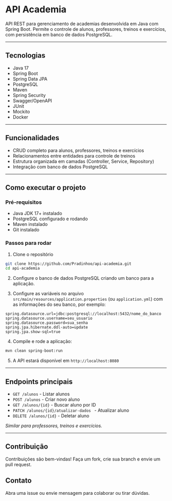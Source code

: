 # API Academia

API REST para gerenciamento de academias desenvolvida em Java com Spring Boot. Permite o controle de alunos, professores, treinos e exercícios, com persistência em banco de dados PostgreSQL.

---

## Tecnologias

- Java 17
- Spring Boot
- Spring Data JPA
- PostgreSQL
- Maven
- Spring Security 
- Swagger/OpenAPI
- JUnit
- Mockito
- Docker

---

## Funcionalidades

- CRUD completo para alunos, professores, treinos e exercícios
- Relacionamentos entre entidades para controle de treinos
- Estrutura organizada em camadas (Controller, Service, Repository)
- Integração com banco de dados PostgreSQL

---

## Como executar o projeto

### Pré-requisitos

- Java JDK 17+ instalado
- PostgreSQL configurado e rodando
- Maven instalado
- Git instalado

### Passos para rodar

1. Clone o repositório

```bash
git clone https://github.com/Pradinhoo/api-academia.git
cd api-academia
```

2. Configure o banco de dados PostgreSQL criando um banco para a aplicação.

3. Configure as variáveis no arquivo `src/main/resources/application.properties` (ou `application.yml`) com as informações do seu banco, por exemplo:

```properties
spring.datasource.url=jdbc:postgresql://localhost:5432/nome_do_banco
spring.datasource.username=seu_usuario
spring.datasource.password=sua_senha
spring.jpa.hibernate.ddl-auto=update
spring.jpa.show-sql=true
```

4. Compile e rode a aplicação:

```bash
mvn clean spring-boot:run
```

5. A API estará disponível em `http://localhost:8080`

---

## Endpoints principais

- `GET /alunos` - Listar alunos
- `POST /alunos` - Criar novo aluno
- `GET /alunos/{id}` - Buscar aluno por ID
- `PATCH /alunos/{id}/atualizar-dados ` - Atualizar aluno
- `DELETE /alunos/{id}` - Deletar aluno

_Similar para professores, treinos e exercícios._

---

## Contribuição

Contribuições são bem-vindas! Faça um fork, crie sua branch e envie um pull request.

## Contato

Abra uma issue ou envie mensagem para colaborar ou tirar dúvidas.
